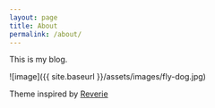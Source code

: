 ```yaml
---
layout: page
title: About
permalink: /about/
---
```


This is my blog.

![image]({{ site.baseurl }}/assets/images/fly-dog.jpg)

Theme inspired by [Reverie](https://github.com/amitmerchant1990/reverie)